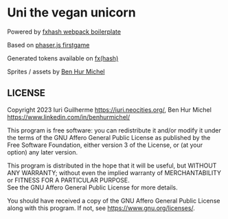 Uni the vegan unicorn
===

Powered by 
[fxhash webpack boilerplate](https://github.com/fxhash/fxhash-webpack-boilerplate)  

Based on 
[phaser.js firstgame](https://github.com/photonstorm/phaser3-examples/tree/285d873bfb6af3dc715e24418a7e30ecf6c62705/public/src/games/firstgame)  

Generated tokens available on 
[fx(hash)](https://www.fxhash.xyz/u/Iuri%20Guilherme)  

Sprites / assets by 
[Ben Hur Michel](https://www.linkedin.com/in/benhurmichel/)  

LICENSE
---

Copyright 2023 
  Iuri Guilherme <https://iuri.neocities.org/>, 
  Ben Hur Michel <https://www.linkedin.com/in/benhurmichel/>  

This program is free software: you can redistribute it and/or modify it under 
the terms of the GNU Affero General Public License as published by the Free 
Software Foundation, either version 3 of the License, or (at your option) any 
later version.  

This program is distributed in the hope that it will be useful, but WITHOUT ANY 
WARRANTY; without even the implied warranty of MERCHANTABILITY or FITNESS FOR A 
PARTICULAR PURPOSE.  
See the GNU Affero General Public License for more details.  

You should have received a copy of the GNU Affero General Public License along 
with this program.  If not, see <https://www.gnu.org/licenses/>.  
